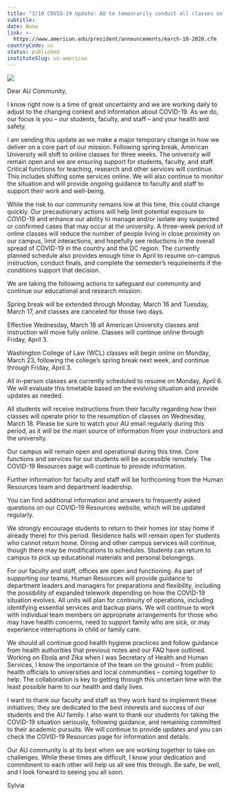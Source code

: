 ```yaml
---
title: "3/10 COVID-19 Update: AU to temporarily conduct all classes online following extended spring break."
subtitle: 
date: None
link: >-
  https://www.american.edu/president/announcements/march-10-2020.cfm
countryCode: us
status: published
instituteSlug: us-american
---
```

![](https://www.american.edu/customcf/2016-redesign/images/social_graph.jpg)

Dear AU Community,

I know right now is a time of great uncertainty and we are working daily to adjust to the changing context and information about COVID-19. As we do, our focus is you – our students, faculty, and staff – and your health and safety.

I am sending this update as we make a major temporary change in how we deliver on a core part of our mission. Following spring break, American University will shift to online classes for three weeks. The university will remain open and we are ensuring support for students, faculty, and staff. Critical functions for teaching, research and other services will continue. This includes shifting some services online. We will also continue to monitor the situation and will provide ongoing guidance to faculty and staff to support their work and well-being.

While the risk to our community remains low at this time, this could change quickly. Our precautionary actions will help limit potential exposure to COVID-19 and enhance our ability to manage and/or isolate any suspected or confirmed cases that may occur at the university. A three-week period of online classes will reduce the number of people living in close proximity on our campus, limit interactions, and hopefully see reductions in the overall spread of COVID-19 in the country and the DC region. The currently planned schedule also provides enough time in April to resume on-campus instruction, conduct finals, and complete the semester’s requirements if the conditions support that decision.

We are taking the following actions to safeguard our community and continue our educational and research mission:

Spring break will be extended through Monday, March 16 and Tuesday, March 17, and classes are canceled for those two days.

Effective Wednesday, March 18 all American University classes and instruction will move fully online. Classes will continue online through Friday, April 3.

Washington College of Law (WCL) classes will begin online on Monday, March 23, following the college’s spring break next week, and continue through Friday, April 3.

All in-person classes are currently scheduled to resume on Monday, April 6. We will evaluate this timetable based on the evolving situation and provide updates as needed.

All students will receive instructions from their faculty regarding how their classes will operate prior to the resumption of classes on Wednesday, March 18. Please be sure to watch your AU email regularly during this period, as it will be the main source of information from your instructors and the university.

Our campus will remain open and operational during this time. Core functions and services for our students will be accessible remotely. The COVID-19 Resources page will continue to provide information.

Further information for faculty and staff will be forthcoming from the Human Resources team and department leadership.

You can find additional information and answers to frequently asked questions on our COVID-19 Resources website, which will be updated regularly.

We strongly encourage students to return to their homes (or stay home if already there) for this period. Residence halls will remain open for students who cannot return home. Dining and other campus services will continue, though there may be modifications to schedules. Students can return to campus to pick up educational materials and personal belongings.

For our faculty and staff, offices are open and functioning. As part of supporting our teams, Human Resources will provide guidance to department leaders and managers for preparations and flexibility, including the possibility of expanded telework depending on how the COVID-19 situation evolves. All units will plan for continuity of operations, including identifying essential services and backup plans. We will continue to work with individual team members on appropriate arrangements for those who may have health concerns, need to support family who are sick, or may experience interruptions in child or family care.

We should all continue good health hygiene practices and follow guidance from health authorities that previous notes and our FAQ have outlined. Working on Ebola and Zika when I was Secretary of Health and Human Services, I know the importance of the team on the ground – from public health officials to universities and local communities – coming together to help. The collaboration is key to getting through this uncertain time with the least possible harm to our health and daily lives.

I want to thank our faculty and staff as they work hard to implement these initiatives; they are dedicated to the best interests and success of our students and the AU family. I also want to thank our students for taking the COVID-19 situation seriously, following guidance, and remaining committed to their academic pursuits. We will continue to provide updates and you can check the COVID-19 Resources page for information and details.

Our AU community is at its best when we are working together to take on challenges. While these times are difficult, I know your dedication and commitment to each other will help us all see this through. Be safe, be well, and I look forward to seeing you all soon.

Sylvia
